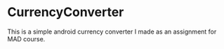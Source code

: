 # CurrencyConverter
This is a simple android currency converter I made as an assignment for MAD course.

